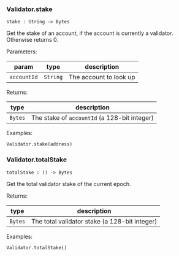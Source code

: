 ### Validator.**stake**

```grain
stake : String -> Bytes
```

Get the stake of an account, if the account is currently a validator. Otherwise returns 0.

Parameters:

|param|type|description|
|-----|----|-----------|
|`accountId`|`String`|The account to look up|

Returns:

|type|description|
|----|-----------|
|`Bytes`|The stake of `accountId` (a 128-bit integer)|

Examples:

```grain
Validator.stake(address)
```

### Validator.**totalStake**

```grain
totalStake : () -> Bytes
```

Get the total validator stake of the current epoch.

Returns:

|type|description|
|----|-----------|
|`Bytes`|The total validator stake (a 128-bit integer)|

Examples:

```grain
Validator.totalStake()
```

